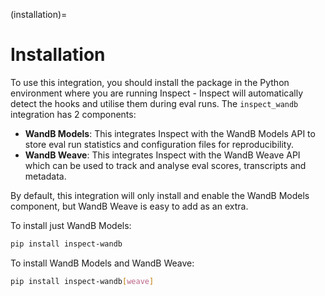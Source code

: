 (installation)=
# Installation

To use this integration, you should install the package in the Python environment where you are running Inspect - Inspect will automatically detect the hooks and utilise them during eval runs. The `inspect_wandb` integration has 2 components:

- **WandB Models**: This integrates Inspect with the WandB Models API to store eval run statistics and configuration files for reproducibility.
- **WandB Weave**: This integrates Inspect with the WandB Weave API which can be used to track and analyse eval scores, transcripts and metadata.

By default, this integration will only install and enable the WandB Models component, but WandB Weave is easy to add as an extra. 

To install just WandB Models:

```bash
pip install inspect-wandb
```
To install WandB Models and WandB Weave:

```bash
pip install inspect-wandb[weave]
```